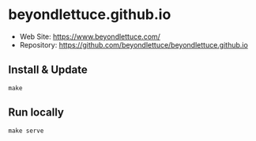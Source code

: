 # beyondlettuce.github.io

- Web Site: https://www.beyondlettuce.com/
- Repository: https://github.com/beyondlettuce/beyondlettuce.github.io

## Install & Update

    make

## Run locally

    make serve
